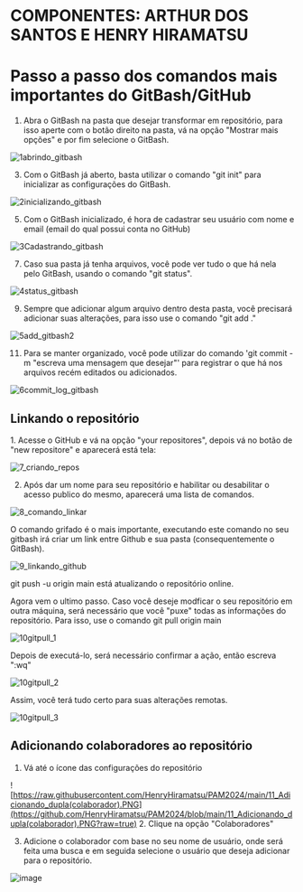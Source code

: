 <h1>COMPONENTES: ARTHUR DOS SANTOS E HENRY HIRAMATSU</h1>

<h1>Passo a passo dos comandos mais importantes do GitBash/GitHub</h1>

1. Abra o GitBash na pasta que desejar transformar em repositório, para isso aperte com o botão direito na pasta, vá na opção "Mostrar mais opções" e por fim selecione o GitBash.
   
![1abrindo_gitbash](https://github.com/HenryHiramatsu/PAM2024/assets/149203326/ff6be528-461c-4aba-88ae-267c6e3c8e81)

3. Com o GitBash já aberto, basta utilizar o comando "git init" para inicializar as configurações do GitBash.

![2inicializando_gitbash](https://github.com/HenryHiramatsu/PAM2024/assets/149203326/b913457a-610a-4a6a-8502-17199833f955)

5. Com o GitBash inicializado, é hora de cadastrar seu usuário com nome e email (email do qual possui conta no GitHub)
   
![3Cadastrando_gitbash](https://github.com/HenryHiramatsu/PAM2024/assets/149203326/ace15d4b-782b-4ba8-be26-0a41e04e6db3)

7. Caso sua pasta já tenha arquivos, você pode ver tudo o que há nela pelo GitBash, usando o comando "git status".
   
![4status_gitbash](https://github.com/HenryHiramatsu/PAM2024/assets/149203326/53147df9-3569-4d16-ab46-bf3807404540)

9. Sempre que adicionar algum arquivo dentro desta pasta, você precisará adicionar suas alterações, para isso use o comando "git add ."
    
![5add_gitbash2](https://github.com/HenryHiramatsu/PAM2024/assets/149203326/96220d49-4522-4057-8337-709199719941)

11. Para se manter organizado, você pode utilizar do comando 'git commit -m "escreva uma mensagem que desejar"' para registrar o que há nos arquivos recém editados ou adicionados.
    
![6commit_log_gitbash](https://github.com/HenryHiramatsu/PAM2024/assets/149203326/892c903f-3a36-4470-a2c2-82b5cd40d3cb)

<h2>Linkando o repositório</h2>
1. Acesse o GitHub e vá na opção "your repositores", depois vá no botão de "new repositore" e aparecerá está tela:
    
![7_criando_repos](https://github.com/HenryHiramatsu/PAM2024/assets/149203326/b302c4d9-daad-415b-8cbf-b19de26b62d5)

2. Após dar um nome para seu repositório e habilitar ou desabilitar o acesso publico do mesmo, aparecerá uma lista de comandos.
    
![8_comando_linkar](https://github.com/HenryHiramatsu/PAM2024/assets/149203326/f61820a6-bd63-4660-88cf-01703cc1b001)

O comando grifado é o mais importante, executando este comando no seu gitbash irá criar um link entre Github e sua pasta (consequentemente o GitBash).

![9_linkando_github](https://github.com/HenryHiramatsu/PAM2024/assets/149203326/ab6fc1af-4000-4da5-88da-cf0964b9d200)

git push -u origin main está atualizando o repositório online.

Agora vem o ultimo passo. Caso você deseje modficar o seu repositório em outra máquina, será necessário que você "puxe" todas as informações do repositório. Para isso, use o comando git pull origin main

![10gitpull_1](https://github.com/HenryHiramatsu/PAM2024/assets/149203326/93d428b8-a895-4ee8-98c4-039c3faa3c5e)

Depois de executá-lo, será necessário confirmar a ação, então escreva ":wq"

![10gitpull_2](https://github.com/HenryHiramatsu/PAM2024/assets/149203326/32588330-b63a-4445-b0fd-232b7294dd44)

Assim, você terá tudo certo para suas alterações remotas.

![10gitpull_3](https://github.com/HenryHiramatsu/PAM2024/assets/149203326/c2f6d654-4c1e-46e5-bc1e-0429bd016598)

<h2>Adicionando colaboradores ao repositório</h2>

1. Vá até o ícone das configurações do repositório

![https://raw.githubusercontent.com/HenryHiramatsu/PAM2024/main/11_Adicionando_dupla(colaborador).PNG](https://github.com/HenryHiramatsu/PAM2024/blob/main/11_Adicionando_dupla(colaborador).PNG?raw=true)
2. Clique na opção "Colaboradores"

3. Adicione o colaborador com base no seu nome de usuário, onde será feita uma busca e em seguida selecione o usuário que deseja adicionar para o repositório.

![image](https://github.com/HenryHiramatsu/PAM2024/assets/149438158/85c4e220-9f10-4ede-935b-6a21329a8c4b)





  

